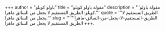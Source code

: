 +++
author = "باولو كويلو"
title = "مقولة باولو كويلو"
description = '''مقولة باولو كويلو: الطريق المستقيم لا يجعل من السائق ماهرا.'''
quote = '''الطريق المستقيم لا يجعل من السائق ماهرا.'''
slug = '''الطريق-المستقيم-لا-يجعل-من-السائق-ماهرا'''
+++
الطريق المستقيم لا يجعل من السائق ماهرا.
